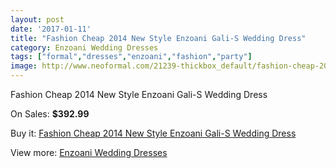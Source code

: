```yaml
---
layout: post
date: '2017-01-11'
title: "Fashion Cheap 2014 New Style Enzoani Gali-S Wedding Dress"
category: Enzoani Wedding Dresses
tags: ["formal","dresses","enzoani","fashion","party"]
image: http://www.neoformal.com/21239-thickbox_default/fashion-cheap-2014-new-style-enzoani-gali-s-wedding-dress.jpg
---
```

Fashion Cheap 2014 New Style Enzoani Gali-S Wedding Dress

On Sales: **$392.99**
<a href="https://www.neoformal.com/en/enzoani-wedding-dresses-2014/6868-fashion-cheap-2014-new-style-enzoani-gali-s-wedding-dress.html"><amp-img layout="responsive" width="600" height="600" src="//www.neoformal.com/21239-thickbox_default/fashion-cheap-2014-new-style-enzoani-gali-s-wedding-dress.jpg" alt="Fashion Cheap 2014 New Style Enzoani Gali-S Wedding Dress 0" /></a>
<a href="https://www.neoformal.com/en/enzoani-wedding-dresses-2014/6868-fashion-cheap-2014-new-style-enzoani-gali-s-wedding-dress.html"><amp-img layout="responsive" width="600" height="600" src="//www.neoformal.com/21240-thickbox_default/fashion-cheap-2014-new-style-enzoani-gali-s-wedding-dress.jpg" alt="Fashion Cheap 2014 New Style Enzoani Gali-S Wedding Dress 1" /></a>

Buy it: [Fashion Cheap 2014 New Style Enzoani Gali-S Wedding Dress](https://www.neoformal.com/en/enzoani-wedding-dresses-2014/6868-fashion-cheap-2014-new-style-enzoani-gali-s-wedding-dress.html "Fashion Cheap 2014 New Style Enzoani Gali-S Wedding Dress")

View more: [Enzoani Wedding Dresses](https://www.neoformal.com/en/102-enzoani-wedding-dresses-2014 "Enzoani Wedding Dresses")